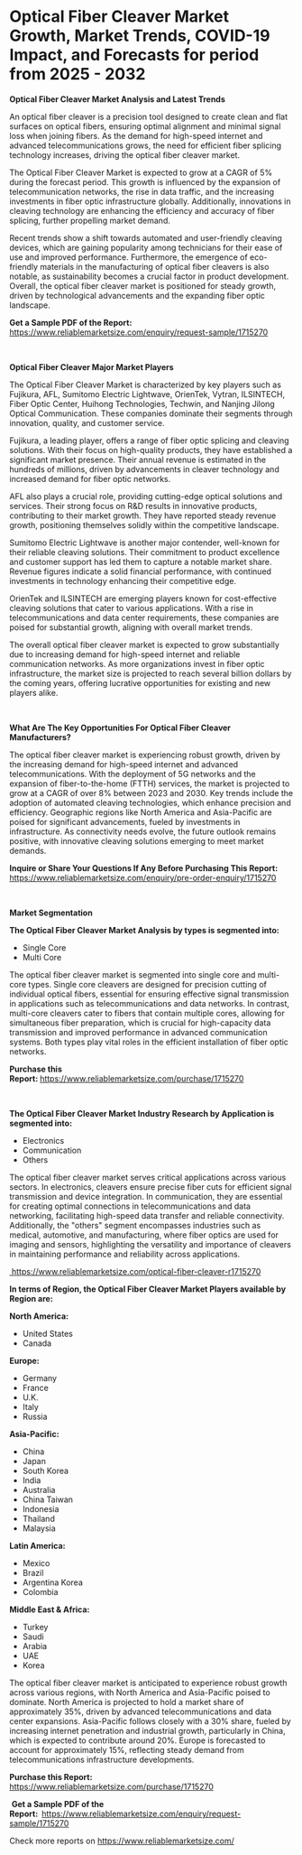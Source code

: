 <p><h1>Optical Fiber Cleaver Market Growth, Market Trends, COVID-19 Impact, and Forecasts for period from 2025 - 2032</h1></p><p><strong>Optical Fiber Cleaver Market Analysis and Latest Trends</strong></p>
<p><p>An optical fiber cleaver is a precision tool designed to create clean and flat surfaces on optical fibers, ensuring optimal alignment and minimal signal loss when joining fibers. As the demand for high-speed internet and advanced telecommunications grows, the need for efficient fiber splicing technology increases, driving the optical fiber cleaver market.</p><p>The Optical Fiber Cleaver Market is expected to grow at a CAGR of 5% during the forecast period. This growth is influenced by the expansion of telecommunication networks, the rise in data traffic, and the increasing investments in fiber optic infrastructure globally. Additionally, innovations in cleaving technology are enhancing the efficiency and accuracy of fiber splicing, further propelling market demand.</p><p>Recent trends show a shift towards automated and user-friendly cleaving devices, which are gaining popularity among technicians for their ease of use and improved performance. Furthermore, the emergence of eco-friendly materials in the manufacturing of optical fiber cleavers is also notable, as sustainability becomes a crucial factor in product development. Overall, the optical fiber cleaver market is positioned for steady growth, driven by technological advancements and the expanding fiber optic landscape.</p></p>
<p><strong>Get a Sample PDF of the Report:&nbsp;</strong> <a href="https://www.reliablemarketsize.com/enquiry/request-sample/1715270?utm_campaign=2892&utm_medium=2&utm_source=Github&utm_content=ia&utm_term=10042025&utm_id=optical-fiber-cleaver">https://www.reliablemarketsize.com/enquiry/request-sample/1715270</a></p>
<p>&nbsp;</p>
<p><strong>Optical Fiber Cleaver Major Market Players</strong></p>
<p><p>The Optical Fiber Cleaver Market is characterized by key players such as Fujikura, AFL, Sumitomo Electric Lightwave, OrienTek, Vytran, ILSINTECH, Fiber Optic Center, Huihong Technologies, Techwin, and Nanjing Jilong Optical Communication. These companies dominate their segments through innovation, quality, and customer service.</p><p>Fujikura, a leading player, offers a range of fiber optic splicing and cleaving solutions. With their focus on high-quality products, they have established a significant market presence. Their annual revenue is estimated in the hundreds of millions, driven by advancements in cleaver technology and increased demand for fiber optic networks.</p><p>AFL also plays a crucial role, providing cutting-edge optical solutions and services. Their strong focus on R&D results in innovative products, contributing to their market growth. They have reported steady revenue growth, positioning themselves solidly within the competitive landscape.</p><p>Sumitomo Electric Lightwave is another major contender, well-known for their reliable cleaving solutions. Their commitment to product excellence and customer support has led them to capture a notable market share. Revenue figures indicate a solid financial performance, with continued investments in technology enhancing their competitive edge.</p><p>OrienTek and ILSINTECH are emerging players known for cost-effective cleaving solutions that cater to various applications. With a rise in telecommunications and data center requirements, these companies are poised for substantial growth, aligning with overall market trends.</p><p>The overall optical fiber cleaver market is expected to grow substantially due to increasing demand for high-speed internet and reliable communication networks. As more organizations invest in fiber optic infrastructure, the market size is projected to reach several billion dollars by the coming years, offering lucrative opportunities for existing and new players alike.</p></p>
<p>&nbsp;</p>
<p><strong>What Are The Key Opportunities For Optical Fiber Cleaver Manufacturers?</strong></p>
<p><p>The optical fiber cleaver market is experiencing robust growth, driven by the increasing demand for high-speed internet and advanced telecommunications. With the deployment of 5G networks and the expansion of fiber-to-the-home (FTTH) services, the market is projected to grow at a CAGR of over 8% between 2023 and 2030. Key trends include the adoption of automated cleaving technologies, which enhance precision and efficiency. Geographic regions like North America and Asia-Pacific are poised for significant advancements, fueled by investments in infrastructure. As connectivity needs evolve, the future outlook remains positive, with innovative cleaving solutions emerging to meet market demands.</p></p>
<p><strong>Inquire or Share Your Questions If Any Before Purchasing This Report:</strong> <a href="https://www.reliablemarketsize.com/enquiry/pre-order-enquiry/1715270?utm_campaign=2892&utm_medium=2&utm_source=Github&utm_content=ia&utm_term=10042025&utm_id=optical-fiber-cleaver">https://www.reliablemarketsize.com/enquiry/pre-order-enquiry/1715270</a></p>
<p>&nbsp;</p>
<p><strong>Market Segmentation</strong></p>
<p><strong>The Optical Fiber Cleaver Market Analysis by types is segmented into:</strong></p>
<p><ul><li>Single Core</li><li>Multi Core</li></ul></p>
<p><p>The optical fiber cleaver market is segmented into single core and multi-core types. Single core cleavers are designed for precision cutting of individual optical fibers, essential for ensuring effective signal transmission in applications such as telecommunications and data networks. In contrast, multi-core cleavers cater to fibers that contain multiple cores, allowing for simultaneous fiber preparation, which is crucial for high-capacity data transmission and improved performance in advanced communication systems. Both types play vital roles in the efficient installation of fiber optic networks.</p></p>
<p><strong>Purchase this Report:&nbsp;</strong><a href="https://www.reliablemarketsize.com/purchase/1715270?utm_campaign=2892&utm_medium=2&utm_source=Github&utm_content=ia&utm_term=10042025&utm_id=optical-fiber-cleaver">https://www.reliablemarketsize.com/purchase/1715270</a></p>
<p>&nbsp;</p>
<p><strong>The Optical Fiber Cleaver Market Industry Research by Application is segmented into:</strong></p>
<p><ul><li>Electronics</li><li>Communication</li><li>Others</li></ul></p>
<p><p>The optical fiber cleaver market serves critical applications across various sectors. In electronics, cleavers ensure precise fiber cuts for efficient signal transmission and device integration. In communication, they are essential for creating optimal connections in telecommunications and data networking, facilitating high-speed data transfer and reliable connectivity. Additionally, the "others" segment encompasses industries such as medical, automotive, and manufacturing, where fiber optics are used for imaging and sensors, highlighting the versatility and importance of cleavers in maintaining performance and reliability across applications.</p></p>
<p><a href="https://www.reliablemarketsize.com/optical-fiber-cleaver-r1715270?utm_campaign=2892&utm_medium=2&utm_source=Github&utm_content=ia&utm_term=10042025&utm_id=optical-fiber-cleaver">&nbsp;https://www.reliablemarketsize.com/optical-fiber-cleaver-r1715270</a></p>
<p><strong>In terms of Region, the Optical Fiber Cleaver Market Players available by Region are:</strong></p>
<p>
    <p> <strong> North America: </strong>
        <ul>
            <li>United States</li>
            <li>Canada</li>
        </ul>
        </p> 
    <p> <strong> Europe: </strong>
        <ul>
            <li>Germany</li>
            <li>France</li>
            <li>U.K.</li>
            <li>Italy</li>
            <li>Russia</li>
        </ul>
        </p> 
    <p> <strong> Asia-Pacific: </strong>
        <ul>
            <li>China</li>
            <li>Japan</li>
            <li>South Korea</li>
            <li>India</li>
            <li>Australia</li>
            <li>China Taiwan</li>
            <li>Indonesia</li>
            <li>Thailand</li>
            <li>Malaysia</li>
        </ul>
        </p> 
    <p> <strong> Latin America: </strong>
        <ul>
            <li>Mexico</li>
            <li>Brazil</li>
            <li>Argentina Korea</li>
            <li>Colombia</li>
        </ul>
        </p> 
    <p> <strong> Middle East & Africa: </strong>
        <ul>
            <li>Turkey</li>
            <li>Saudi</li>
            <li>Arabia</li>
            <li>UAE</li>
            <li>Korea</li>
        </ul>
    </p>
    </p>
<p><p>The optical fiber cleaver market is anticipated to experience robust growth across various regions, with North America and Asia-Pacific poised to dominate. North America is projected to hold a market share of approximately 35%, driven by advanced telecommunications and data center expansions. Asia-Pacific follows closely with a 30% share, fueled by increasing internet penetration and industrial growth, particularly in China, which is expected to contribute around 20%. Europe is forecasted to account for approximately 15%, reflecting steady demand from telecommunications infrastructure developments.</p></p>
<p><strong>Purchase this Report: </strong><a href="https://www.reliablemarketsize.com/purchase/1715270?utm_campaign=2892&utm_medium=2&utm_source=Github&utm_content=ia&utm_term=10042025&utm_id=optical-fiber-cleaver">https://www.reliablemarketsize.com/purchase/1715270</a></p>
<p>&nbsp;<strong>Get a Sample PDF of the Report:&nbsp;&nbsp;</strong><a href="https://www.reliablemarketsize.com/enquiry/request-sample/1715270?utm_campaign=2892&utm_medium=2&utm_source=Github&utm_content=ia&utm_term=10042025&utm_id=optical-fiber-cleaver">https://www.reliablemarketsize.com/enquiry/request-sample/1715270</a></p>
<p><strong></strong></p>
<p>Check more reports on <a href="https://www.reliablemarketsize.com/?utm_campaign=2892&utm_medium=2&utm_source=Github&utm_content=ia&utm_term=10042025&utm_id=optical-fiber-cleaver">https://www.reliablemarketsize.com/</a></p>